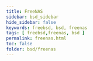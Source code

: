 ```yaml
---
title: FreeNAS
sidebar: bsd_sidebar
hide_sidebar: false
keywords: freebsd, bsd, freenas
tags: [ freebsd,freenas, bsd ]
permalink: freenas.html
toc: false
folder: bsd/freenas
---
```

